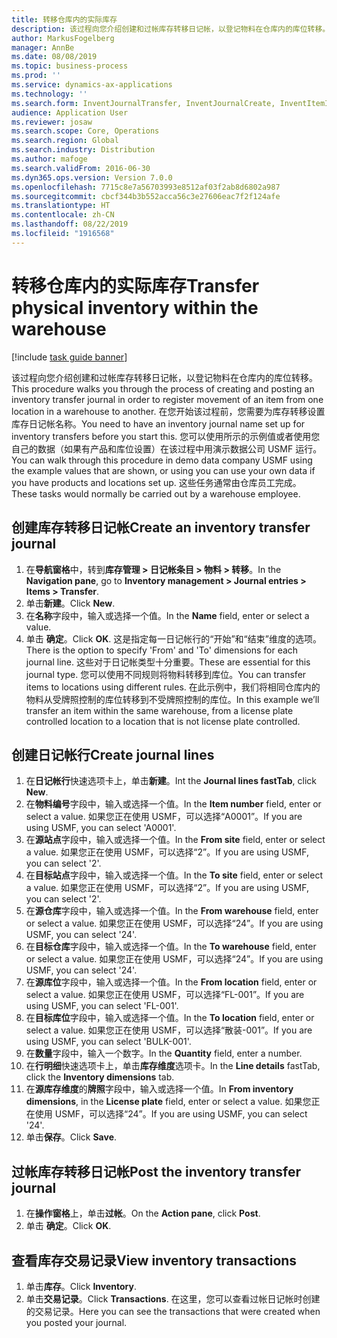 ```yaml
---
title: 转移仓库内的实际库存
description: 该过程向您介绍创建和过帐库存转移日记帐，以登记物料在仓库内的库位转移。
author: MarkusFogelberg
manager: AnnBe
ms.date: 08/08/2019
ms.topic: business-process
ms.prod: ''
ms.service: dynamics-ax-applications
ms.technology: ''
ms.search.form: InventJournalTransfer, InventJournalCreate, InventItemIdLookupSimple, InventLocationIdLookup, WMSLocationIdLookup, InventTrans
audience: Application User
ms.reviewer: josaw
ms.search.scope: Core, Operations
ms.search.region: Global
ms.search.industry: Distribution
ms.author: mafoge
ms.search.validFrom: 2016-06-30
ms.dyn365.ops.version: Version 7.0.0
ms.openlocfilehash: 7715c8e7a56703993e8512af03f2ab8d6802a987
ms.sourcegitcommit: cbcf344b3b552acca56c3e27606eac7f2f124afe
ms.translationtype: HT
ms.contentlocale: zh-CN
ms.lasthandoff: 08/22/2019
ms.locfileid: "1916568"
---
```

# <a name="transfer-physical-inventory-within-the-warehouse"></a><span data-ttu-id="d5578-103">转移仓库内的实际库存</span><span class="sxs-lookup"><span data-stu-id="d5578-103">Transfer physical inventory within the warehouse</span></span>

[!include [task guide banner](../../includes/task-guide-banner.md)]

<span data-ttu-id="d5578-104">该过程向您介绍创建和过帐库存转移日记帐，以登记物料在仓库内的库位转移。</span><span class="sxs-lookup"><span data-stu-id="d5578-104">This procedure walks you through the process of creating and posting an inventory transfer journal in order to register movement of an item from one location in a warehouse to another.</span></span> <span data-ttu-id="d5578-105">在您开始该过程前，您需要为库存转移设置库存日记帐名称。</span><span class="sxs-lookup"><span data-stu-id="d5578-105">You need to have an inventory journal name set up for inventory transfers before you start this.</span></span> <span data-ttu-id="d5578-106">您可以使用所示的示例值或者使用您自己的数据（如果有产品和库位设置）在该过程中用演示数据公司 USMF 运行。</span><span class="sxs-lookup"><span data-stu-id="d5578-106">You can walk through this procedure in demo data company USMF using the example values that are shown, or using you can use your own data if you have products and locations set up.</span></span> <span data-ttu-id="d5578-107">这些任务通常由仓库员工完成。</span><span class="sxs-lookup"><span data-stu-id="d5578-107">These tasks would normally be carried out by a warehouse employee.</span></span>


## <a name="create-an-inventory-transfer-journal"></a><span data-ttu-id="d5578-108">创建库存转移日记帐</span><span class="sxs-lookup"><span data-stu-id="d5578-108">Create an inventory transfer journal</span></span>
1. <span data-ttu-id="d5578-109">在**导航窗格**中，转到**库存管理 > 日记帐条目 > 物料 > 转移**。</span><span class="sxs-lookup"><span data-stu-id="d5578-109">In the **Navigation pane**, go to **Inventory management > Journal entries > Items > Transfer**.</span></span>
2. <span data-ttu-id="d5578-110">单击**新建**。</span><span class="sxs-lookup"><span data-stu-id="d5578-110">Click **New**.</span></span>
3. <span data-ttu-id="d5578-111">在**名称**字段中，输入或选择一个值。</span><span class="sxs-lookup"><span data-stu-id="d5578-111">In the **Name** field, enter or select a value.</span></span>
4. <span data-ttu-id="d5578-112">单击 **确定**。</span><span class="sxs-lookup"><span data-stu-id="d5578-112">Click **OK**.</span></span> <span data-ttu-id="d5578-113">这是指定每一日记帐行的“开始”和“结束”维度的选项。</span><span class="sxs-lookup"><span data-stu-id="d5578-113">There is the option to specify 'From' and 'To' dimensions for each journal line.</span></span> <span data-ttu-id="d5578-114">这些对于日记帐类型十分重要。</span><span class="sxs-lookup"><span data-stu-id="d5578-114">These are essential for this journal type.</span></span> <span data-ttu-id="d5578-115">您可以使用不同规则将物料转移到库位。</span><span class="sxs-lookup"><span data-stu-id="d5578-115">You can transfer items to locations using different rules.</span></span> <span data-ttu-id="d5578-116">在此示例中，我们将相同仓库内的物料从受牌照控制的库位转移到不受牌照控制的库位。</span><span class="sxs-lookup"><span data-stu-id="d5578-116">In this example we’ll transfer an item within the same warehouse, from a license plate controlled location to a location that is not license plate controlled.</span></span>   

## <a name="create-journal-lines"></a><span data-ttu-id="d5578-117">创建日记帐行</span><span class="sxs-lookup"><span data-stu-id="d5578-117">Create journal lines</span></span>
1. <span data-ttu-id="d5578-118">在**日记帐行**快速选项卡上，单击**新建**。</span><span class="sxs-lookup"><span data-stu-id="d5578-118">Int the **Journal lines fastTab**, click **New**.</span></span>
2. <span data-ttu-id="d5578-119">在**物料编号**字段中，输入或选择一个值。</span><span class="sxs-lookup"><span data-stu-id="d5578-119">In the **Item number** field, enter or select a value.</span></span> <span data-ttu-id="d5578-120">如果您正在使用 USMF，可以选择“A0001”。</span><span class="sxs-lookup"><span data-stu-id="d5578-120">If you are using USMF, you can select 'A0001'.</span></span>  
3. <span data-ttu-id="d5578-121">在**源站点**字段中，输入或选择一个值。</span><span class="sxs-lookup"><span data-stu-id="d5578-121">In the **From site** field, enter or select a value.</span></span> <span data-ttu-id="d5578-122">如果您正在使用 USMF，可以选择“2”。</span><span class="sxs-lookup"><span data-stu-id="d5578-122">If you are using USMF, you can select '2'.</span></span>  
4. <span data-ttu-id="d5578-123">在**目标站点**字段中，输入或选择一个值。</span><span class="sxs-lookup"><span data-stu-id="d5578-123">In the **To site** field, enter or select a value.</span></span> <span data-ttu-id="d5578-124">如果您正在使用 USMF，可以选择“2”。</span><span class="sxs-lookup"><span data-stu-id="d5578-124">If you are using USMF, you can select '2'.</span></span>  
5. <span data-ttu-id="d5578-125">在**源仓库**字段中，输入或选择一个值。</span><span class="sxs-lookup"><span data-stu-id="d5578-125">In the **From warehouse** field, enter or select a value.</span></span> <span data-ttu-id="d5578-126">如果您正在使用 USMF，可以选择“24”。</span><span class="sxs-lookup"><span data-stu-id="d5578-126">If you are using USMF, you can select '24'.</span></span>  
6. <span data-ttu-id="d5578-127">在**目标仓库**字段中，输入或选择一个值。</span><span class="sxs-lookup"><span data-stu-id="d5578-127">In the **To warehouse** field, enter or select a value.</span></span> <span data-ttu-id="d5578-128">如果您正在使用 USMF，可以选择“24”。</span><span class="sxs-lookup"><span data-stu-id="d5578-128">If you are using USMF, you can select '24'.</span></span>  
7. <span data-ttu-id="d5578-129">在**源库位**字段中，输入或选择一个值。</span><span class="sxs-lookup"><span data-stu-id="d5578-129">In the **From location** field, enter or select a value.</span></span> <span data-ttu-id="d5578-130">如果您正在使用 USMF，可以选择“FL-001”。</span><span class="sxs-lookup"><span data-stu-id="d5578-130">If you are using USMF, you can select 'FL-001'.</span></span>  
8. <span data-ttu-id="d5578-131">在**目标库位**字段中，输入或选择一个值。</span><span class="sxs-lookup"><span data-stu-id="d5578-131">In the **To location** field, enter or select a value.</span></span> <span data-ttu-id="d5578-132">如果您正在使用 USMF，可以选择“散装-001”。</span><span class="sxs-lookup"><span data-stu-id="d5578-132">If you are using USMF, you can select 'BULK-001'.</span></span>  
9. <span data-ttu-id="d5578-133">在**数量**字段中，输入一个数字。</span><span class="sxs-lookup"><span data-stu-id="d5578-133">In the **Quantity** field, enter a number.</span></span>
10. <span data-ttu-id="d5578-134">在**行明细**快速选项卡上，单击**库存维度**选项卡。</span><span class="sxs-lookup"><span data-stu-id="d5578-134">In the **Line details** fastTab, click the **Inventory dimensions** tab.</span></span>
11. <span data-ttu-id="d5578-135">在**源库存维度**的**牌照**字段中，输入或选择一个值。</span><span class="sxs-lookup"><span data-stu-id="d5578-135">In **From inventory dimensions**, in the **License plate** field, enter or select a value.</span></span> <span data-ttu-id="d5578-136">如果您正在使用 USMF，可以选择“24”。</span><span class="sxs-lookup"><span data-stu-id="d5578-136">If you are using USMF, you can select '24'.</span></span>  
12. <span data-ttu-id="d5578-137">单击**保存**。</span><span class="sxs-lookup"><span data-stu-id="d5578-137">Click **Save**.</span></span>

## <a name="post-the-inventory-transfer-journal"></a><span data-ttu-id="d5578-138">过帐库存转移日记帐</span><span class="sxs-lookup"><span data-stu-id="d5578-138">Post the inventory transfer journal</span></span>
1. <span data-ttu-id="d5578-139">在**操作窗格**上，单击**过帐**。</span><span class="sxs-lookup"><span data-stu-id="d5578-139">On the **Action pane**, click **Post**.</span></span>
2. <span data-ttu-id="d5578-140">单击 **确定**。</span><span class="sxs-lookup"><span data-stu-id="d5578-140">Click **OK**.</span></span>

## <a name="view-inventory-transactions"></a><span data-ttu-id="d5578-141">查看库存交易记录</span><span class="sxs-lookup"><span data-stu-id="d5578-141">View inventory transactions</span></span>
1. <span data-ttu-id="d5578-142">单击**库存**。</span><span class="sxs-lookup"><span data-stu-id="d5578-142">Click **Inventory**.</span></span>
2. <span data-ttu-id="d5578-143">单击**交易记录**。</span><span class="sxs-lookup"><span data-stu-id="d5578-143">Click **Transactions**.</span></span> <span data-ttu-id="d5578-144">在这里，您可以查看过帐日记帐时创建的交易记录。</span><span class="sxs-lookup"><span data-stu-id="d5578-144">Here you can see the transactions that were created when you posted your journal.</span></span>  

